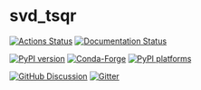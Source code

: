 # svd_tsqr

[![Actions Status][actions-badge]][actions-link]
[![Documentation Status][rtd-badge]][rtd-link]

[![PyPI version][pypi-version]][pypi-link]
[![Conda-Forge][conda-badge]][conda-link]
[![PyPI platforms][pypi-platforms]][pypi-link]

[![GitHub Discussion][github-discussions-badge]][github-discussions-link]
[![Gitter][gitter-badge]][gitter-link]

<!-- prettier-ignore-start -->
[actions-badge]:            https://github.com/davidt0x/svd_tsqr/workflows/CI/badge.svg
[actions-link]:             https://github.com/davidt0x/svd_tsqr/actions
[conda-badge]:              https://img.shields.io/conda/vn/conda-forge/svd_tsqr
[conda-link]:               https://github.com/conda-forge/svd_tsqr-feedstock
[github-discussions-badge]: https://img.shields.io/static/v1?label=Discussions&message=Ask&color=blue&logo=github
[github-discussions-link]:  https://github.com/davidt0x/svd_tsqr/discussions
[gitter-badge]:             https://badges.gitter.im/https://github.com/davidt0x/svd_tsqr/community.svg
[gitter-link]:              https://gitter.im/https://github.com/davidt0x/svd_tsqr/community?utm_source=badge&utm_medium=badge&utm_campaign=pr-badge
[pypi-link]:                https://pypi.org/project/svd_tsqr/
[pypi-platforms]:           https://img.shields.io/pypi/pyversions/svd_tsqr
[pypi-version]:             https://img.shields.io/pypi/v/svd_tsqr
[rtd-badge]:                https://readthedocs.org/projects/svd_tsqr/badge/?version=latest
[rtd-link]:                 https://svd_tsqr.readthedocs.io/en/latest/?badge=latest

<!-- prettier-ignore-end -->
